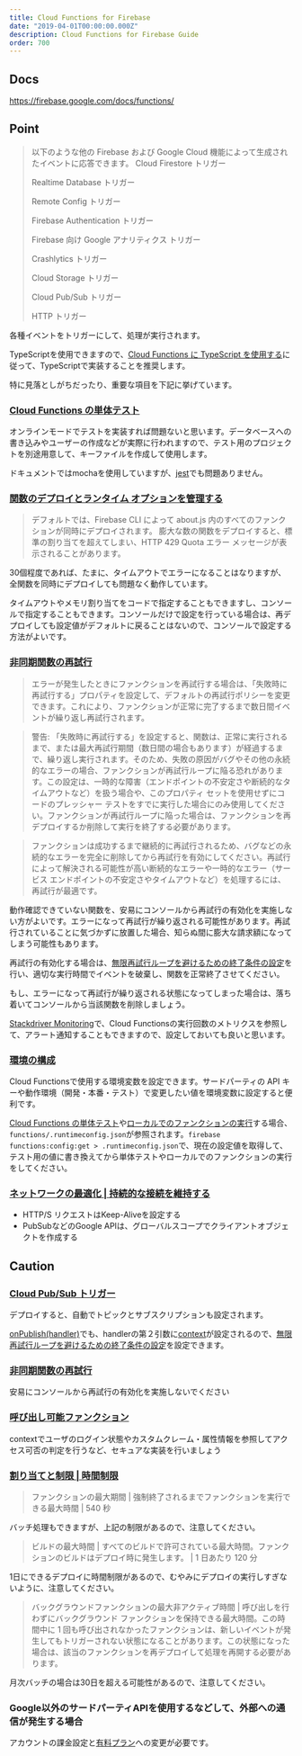 ```yaml
---
title: Cloud Functions for Firebase
date: "2019-04-01T00:00:00.000Z"
description: Cloud Functions for Firebase Guide
order: 700
---
```


## Docs
https://firebase.google.com/docs/functions/

## Point

> 以下のような他の Firebase および Google Cloud 機能によって生成されたイベントに応答できます。
> Cloud Firestore トリガー
>
> Realtime Database トリガー
>
> Remote Config トリガー
>
> Firebase Authentication トリガー
>
> Firebase 向け Google アナリティクス トリガー
>
> Crashlytics トリガー
>
> Cloud Storage トリガー
>
> Cloud Pub/Sub トリガー
>
> HTTP トリガー

各種イベントをトリガーにして、処理が実行されます。

TypeScriptを使用できますので、[Cloud Functions に TypeScript を使用する](https://firebase.google.com/docs/functions/typescript)に従って、TypeScriptで実装することを推奨します。

特に見落としがちだったり、重要な項目を下記に挙げています。

### [Cloud Functions の単体テスト](https://firebase.google.com/docs/functions/unit-testing)

オンラインモードでテストを実装すれば問題ないと思います。データベースへの書き込みやユーザーの作成などが実際に行われますので、テスト用のプロジェクトを別途用意して、キーファイルを作成して使用します。

ドキュメントではmochaを使用していますが、[jest](https://jestjs.io/)でも問題ありません。

### [関数のデプロイとランタイム オプションを管理する](https://firebase.google.com/docs/functions/manage-functions)

> デフォルトでは、Firebase CLI によって about.js 内のすべてのファンクションが同時にデプロイされます。
> 膨大な数の関数をデプロイすると、標準の割り当てを超えてしまい、HTTP 429 Quota エラー メッセージが表示されることがあります。

30個程度であれば、たまに、タイムアウトでエラーになることはなりますが、全関数を同時にデプロイしても問題なく動作しています。

タイムアウトやメモリ割り当てをコードで指定することもできますし、コンソールで指定することもできます。コンソールだけで設定を行っている場合は、再デプロイしても設定値がデフォルトに戻ることはないので、コンソールで設定する方法がよいです。

### [非同期関数の再試行](https://firebase.google.com/docs/functions/retries)

> エラーが発生したときにファンクションを再試行する場合は、「失敗時に再試行する」プロパティを設定して、デフォルトの再試行ポリシーを変更できます。これにより、ファンクションが正常に完了するまで数日間イベントが繰り返し再試行されます。

> 警告: 「失敗時に再試行する」を設定すると、関数は、正常に実行されるまで、または最大再試行期間（数日間の場合もあります）が経過するまで、繰り返し実行されます。そのため、失敗の原因がバグやその他の永続的なエラーの場合、ファンクションが再試行ループに陥る恐れがあります。この設定は、一時的な障害（エンドポイントの不安定さや断続的なタイムアウトなど）を扱う場合や、このプロパティ セットを使用せずにコードのプレッシャー テストをすでに実行した場合にのみ使用してください。ファンクションが再試行ループに陥った場合は、ファンクションを再デプロイするか削除して実行を終了する必要があります。

> ファンクションは成功するまで継続的に再試行されるため、バグなどの永続的なエラーを完全に削除してから再試行を有効にしてください。再試行によって解決される可能性が高い断続的なエラーや一時的なエラー（サービス エンドポイントの不安定さやタイムアウトなど）を処理するには、再試行が最適です。

動作確認できていない関数を、安易にコンソールから再試行の有効化を実施しない方がよいです。エラーになって再試行が繰り返される可能性があります。再試行されていることに気づかずに放置した場合、知らぬ間に膨大な請求額になってしまう可能性もあります。

再試行の有効化する場合は、[無限再試行ループを避けるための終了条件の設定](https://firebase.google.com/docs/functions/retries#set_an_end_condition_to_avoid_infinite_retry_loops)を行い、適切な実行時間でイベントを破棄し、関数を正常終了させてください。

もし、エラーになって再試行が繰り返される状態になってしまった場合は、落ち着いてコンソールから当該関数を削除しましょう。

[Stackdriver Monitoring](https://cloud.google.com/monitoring/)で、Cloud Functionsの実行回数のメトリクスを参照して、アラート通知することもできますので、設定しておいても良いと思います。

### [環境の構成](https://firebase.google.com/docs/functions/config-env)

Cloud Functionsで使用する環境変数を設定できます。サードパーティの API キーや動作環境（開発・本番・テスト）で変更したい値を環境変数に設定すると便利です。

[Cloud Functions の単体テスト](https://firebase.google.com/docs/functions/unit-testing)や[ローカルでのファンクションの実行](https://firebase.google.com/docs/functions/local-emulator)する場合、```functions/.runtimeconfig.json```が参照されます。```firebase functions:config:get > .runtimeconfig.json```で、現在の設定値を取得して、テスト用の値に書き換えてから単体テストやローカルでのファンクションの実行をしてください。

### [ネットワークの最適化 | 持続的な接続を維持する](https://firebase.google.com/docs/functions/networking#maintaining_persistent_connections)

- HTTP/S リクエストはKeep-Aliveを設定する
- PubSubなどのGoogle APIは、グローバルスコープでクライアントオブジェクトを作成する

## Caution

### [Cloud Pub/Sub トリガー](https://firebase.google.com/docs/functions/pubsub-events)

デプロイすると、自動でトピックとサブスクリプションも設定されます。

[onPublish(handler)](https://firebase.google.com/docs/reference/functions/functions.pubsub.TopicBuilder#onPublish)でも、handlerの第２引数に[context](https://firebase.google.com/docs/reference/functions/functions.EventContext)が設定されるので、[無限再試行ループを避けるための終了条件の設定](https://firebase.google.com/docs/functions/retries#set_an_end_condition_to_avoid_infinite_retry_loops)を設定できます。

### [非同期関数の再試行](https://firebase.google.com/docs/functions/retries)

安易にコンソールから再試行の有効化を実施しないでください

### [呼び出し可能ファンクション](https://firebase.google.com/docs/functions/callable#write_and_deploy_the_callable_function)

contextでユーザのログイン状態やカスタムクレーム・属性情報を参照してアクセス可否の判定を行うなど、セキュアな実装を行いましょう

### [割り当てと制限 | 時間制限](https://firebase.google.com/docs/functions/quotas)

> ファンクションの最大期間 | 強制終了されるまでファンクションを実行できる最大時間 | 540 秒

バッチ処理もできますが、上記の制限があるので、注意してください。

> ビルドの最大時間 | すべてのビルドで許可されている最大時間。ファンクションのビルドはデプロイ時に発生します。 | 1 日あたり 120 分

1日にできるデプロイに時間制限があるので、むやみにデプロイの実行しすぎないように、注意してください。

> バックグラウンドファンクションの最大非アクティブ時間	| 呼び出しを行わずにバックグラウンド ファンクションを保持できる最大時間。この時間中に 1 回も呼び出されなかったファンクションは、新しいイベントが発生してもトリガーされない状態になることがあります。この状態になった場合は、該当のファンクションを再デプロイして処理を再開する必要があります。

月次バッチの場合は30日を超える可能性があるので、注意してください。

### Google以外のサードパーティAPIを使用するなどして、外部への通信が発生する場合

アカウントの課金設定と[有料プラン](https://firebase.google.com/pricing/)への変更が必要です。